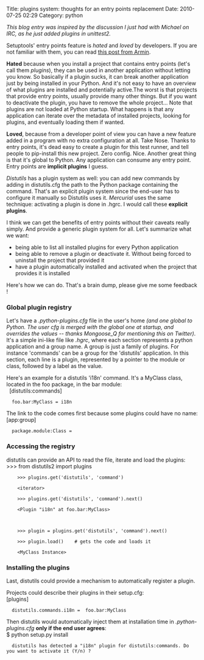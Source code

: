 Title: plugins system: thoughts for an entry points replacement 
Date: 2010-07-25 02:29
Category: python

*This blog entry was inspired by the discussion I just had with Michael
on IRC, as he just added plugins in unittest2.*   
  
Setuptools' entry points feature is *hated* and *loved* by developers.
If you are not familiar with them, you can read [this post from
Armin][].   
  
**Hated** because when you install a project that contains entry points
(let's call them *plugins*), they can be used in another application
without letting you know. So basically if a plugin sucks, it can break
another application just by being installed in your Python. And it's not
easy to have an overview of what plugins are installed and potentially
active.The worst is that projects that provide entry points, usually
provide many other things. But if you want to deactivate the plugin, you
have to remove the whole project... Note that plugins are not loaded at
Python startup. What happens is that any application can iterate over
the metadata of installed projects, looking for plugins, and eventually
loading them if wanted.   
  
**Loved**, because from a developer point of view you can have a new
feature added in a program with no extra configuration at all. Take
Nose. Thanks to entry points, it's dead easy to create a plugin for this
test runner, and tell people to pip-install this new project. Zero
config. Nice. Another great thing is that it's global to Python. Any
application can consume any entry point. Entry points are **implicit
plugins** I guess.   
  
*Distutils* has a plugin system as well: you can add new commands by
adding in distutils.cfg the path to the Python package containing the
command. That's an explicit plugin system since the end-user has to
configure it manually so Distutils uses it. *Mercurial* uses the same
technique: activating a plugin is done in .hgrc. I would call these
**explicit plugins**.   
  
I think we can get the benefits of entry points without their caveats
really simply. And provide a generic plugin system for all. Let's
summarize what we want:   
-   being able to list all installed plugins for every Python
    application
-   being able to remove a plugin or deactivate it. Without being forced
    to uninstall the project that provided it
-   have a plugin automatically installed and activated when the project
    that provides it is installed

  
Here's how we can do. That's a brain dump, please give me some feedback
!   
### Global plugin registry

  
Let's have a *.python-plugins.cfg* file in the user's home *(and one
global to Python. The user cfg is merged with the global one at startup,
and overrides the values -- thanks Mongoose\_Q for mentioning this on
Twitter)*. It's a simple ini-like file like *.hgrc*, where each section
represents a python application and a group name. A group is just a
family of plugins. For instance 'commands' can be a group for the
'distutils' application. In this section, each line is a plugin,
represented by a pointer to the module or class, followed by a label as
the value.   
  
Here's an example for a distutils 'i18n' command. It's a MyClass class,
located in the foo package, in the bar module:   
     [distutils:commands]

      foo.bar:MyClass = i18n

  
The link to the code comes first because some plugins could have no
name:   
     [app:group]

      package.module:Class =

  
### Accessing the registry

  
distutils can provide an API to read the file, iterate and load the
plugins:   
       >>> from distutils2 import plugins

        >>> plugins.get('distutils', 'command')

        <iterator>

        >>> plugins.get('distutils', 'command').next()

        <Plugin "i18n" at foo.bar:MyClass>



        >>> plugin = plugins.get('distutils', 'command').next()

        >>> plugin.load()    # gets the code and loads it

        <MyClass Instance>

  
  
### Installing the plugins

  
Last, distutils could provide a mechanism to automatically register a
plugin.   
  
Projects could describe their plugins in their setup.cfg:   
     [plugins]

      distutils.commands.i18n =  foo.bar:MyClass

  
Then distutils would automatically inject them at installation time in
*.python-plugins.cfg* **only if the end user agrees**:   
     $ python setup.py install

      distutils has detected a "i18n" plugin for distutils:commands. Do you want to activate it (Y/n) ?

  [this post from Armin]: http://lucumr.pocoo.org/2006/7/30/setuptools-plugins
